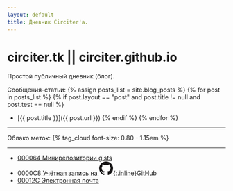 ```yaml
---
layout: default
title: Дневник Circiter'а.
---
```


# circiter.tk || circiter.github.io

Простой публичный дневник (блог).

Сообщения-статьи:
{% assign posts_list = site.blog_posts %}
{% for post in posts_list %}
    {% if post.layout == "post" and post.title != null and post.test == null %}
* [{{ post.title }}]({{ post.url }})
    {% endif %}
{% endfor %}

<hr>
Облако меток: {% tag_cloud font-size: 0.80 - 1.15em %}

<hr>

- [000064 Минирепозитории gists](https://gist.github.com/Circiter/)
- [0000C8 Учётная запись на ![](/public/images/github-mark.png){:.inline}GitHub](https://github.com/Circiter)
- [00012C Электронная почта](mailto:xcirciter@gmail.com)
